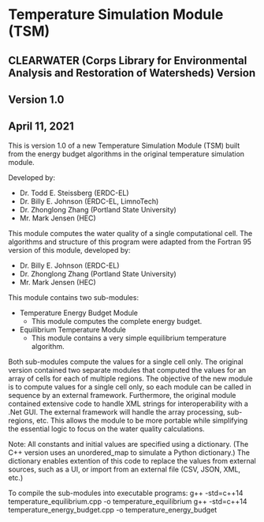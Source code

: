 # Temperature Simulation Module (TSM)

## CLEARWATER (Corps Library for Environmental Analysis and Restoration of Watersheds) Version
## Version 1.0
## April 11, 2021

This is version 1.0 of a new Temperature Simulation Module (TSM) built from the energy budget algorithms in the original temperature simulation module. 

Developed by:
* Dr. Todd E. Steissberg (ERDC-EL)
* Dr. Billy E. Johnson (ERDC-EL, LimnoTech)
* Dr. Zhonglong Zhang (Portland State University)
* Mr. Mark Jensen (HEC)

This module computes the water quality of a single computational cell. The algorithms 
and structure of this program were adapted from the Fortran 95 version of this module, 
developed by:
* Dr. Billy E. Johnson (ERDC-EL)
* Dr. Zhonglong Zhang (Portland State University)
* Mr. Mark Jensen (HEC)

This module contains two sub-modules:
* Temperature Energy Budget Module
  * This module computes the complete energy budget.
* Equilibrium Temperature Module
  * This module contains a very simple equilibrium temperature algorithm.

Both sub-modules compute the values for a single cell only. The original version contained two separate modules that computed the values for an array of cells for each 
of multiple regions. The objective of the new module is to compute values for a single cell only, so each module can be called in sequence by an external framework. Furthermore, the original module contained extensive code to handle XML strings for interoperability with a .Net GUI. The external framework will handle the array processing, sub-regions, etc. This allows the module to be more portable while simplifying the essential logic to focus on the water quality calculations.

Note: All constants and initial values are specified using a dictionary. (The C++ version uses an unordered_map to simulate a Python dictionary.) The dictionary enables extention of this code to replace the values from external sources, such as a UI, or import from an external file (CSV, JSON, XML, etc.)

To compile the sub-modules into executable programs:
g++ -std=c++14 temperature_equilibrium.cpp -o temperature_equilibrium
g++ -std=c++14 temperature_energy_budget.cpp -o temperature_energy_budget
